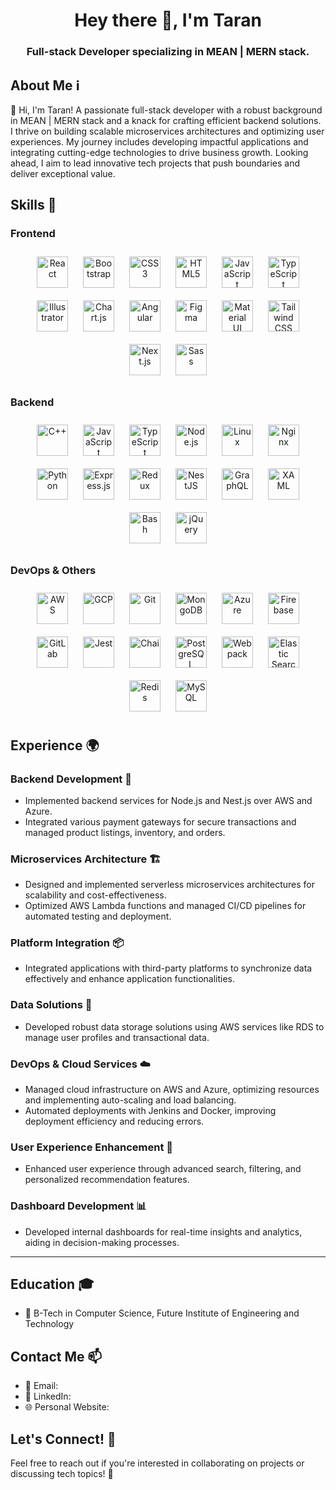 <h1 align="center">Hey there 👋, I'm Taran</h1>

<h3 align="center"> Full-stack Developer specializing in MEAN | MERN stack. </h3>


## About Me ℹ️

👋 Hi, I'm Taran! A passionate full-stack developer with a robust background in MEAN | MERN stack and a knack for crafting efficient backend solutions. I thrive on building scalable microservices architectures and optimizing user experiences. My journey includes developing impactful applications and integrating cutting-edge technologies to drive business growth. Looking ahead, I aim to lead innovative tech projects that push boundaries and deliver exceptional value.

## Skills 🚀

### Frontend  
<div align="center">  
<a href="https://reactjs.org/" target="_blank"><img style="margin: 10px" src="https://img.shields.io/badge/React-61DAFB?logo=react&logoColor=white" alt="React" height="50" /></a>  
<a href="https://getbootstrap.com/" target="_blank"><img style="margin: 10px" src="https://img.shields.io/badge/Bootstrap-563D7C?logo=bootstrap&logoColor=white" alt="Bootstrap" height="50" /></a>  
<a href="https://developer.mozilla.org/en-US/docs/Web/CSS" target="_blank"><img style="margin: 10px" src="https://img.shields.io/badge/CSS3-1572B6?logo=css3&logoColor=white" alt="CSS3" height="50" /></a>  
<a href="https://developer.mozilla.org/en-US/docs/Web/HTML" target="_blank"><img style="margin: 10px" src="https://img.shields.io/badge/HTML5-E34F26?logo=html5&logoColor=white" alt="HTML5" height="50" /></a>  
<a href="https://developer.mozilla.org/en-US/docs/Web/JavaScript" target="_blank"><img style="margin: 10px" src="https://img.shields.io/badge/JavaScript-F7DF1E?logo=javascript&logoColor=black" alt="JavaScript" height="50" /></a>  
<a href="https://www.typescriptlang.org/" target="_blank"><img style="margin: 10px" src="https://img.shields.io/badge/TypeScript-3178C6?logo=typescript&logoColor=white" alt="TypeScript" height="50" /></a>  
<a href="https://www.adobe.com/products/illustrator.html" target="_blank"><img style="margin: 10px" src="https://img.shields.io/badge/Illustrator-FF9A00?logo=adobeillustrator&logoColor=white" alt="Illustrator" height="50" /></a>  
<a href="https://www.chartjs.org/" target="_blank"><img style="margin: 10px" src="https://img.shields.io/badge/Chart.js-FF6384?logo=chartdotjs&logoColor=white" alt="Chart.js" height="50" /></a>  
<a href="https://angular.io/" target="_blank"><img style="margin: 10px" src="https://img.shields.io/badge/Angular-DD0031?logo=angular&logoColor=white" alt="Angular" height="50" /></a>  
<a href="https://www.figma.com/" target="_blank"><img style="margin: 10px" src="https://img.shields.io/badge/Figma-F24E1E?logo=figma&logoColor=white" alt="Figma" height="50" /></a>  
<a href="https://mui.com/" target="_blank"><img style="margin: 10px" src="https://img.shields.io/badge/Material_UI-0081CB?logo=material-ui&logoColor=white" alt="Material UI" height="50" /></a>  
<a href="https://tailwindcss.com/" target="_blank"><img style="margin: 10px" src="https://img.shields.io/badge/Tailwind_CSS-38B2AC?logo=tailwind-css&logoColor=white" alt="Tailwind CSS" height="50" /></a>  
<a href="https://nextjs.org/" target="_blank"><img style="margin: 10px" src="https://img.shields.io/badge/Next.js-000000?logo=next.js&logoColor=white" alt="Next.js" height="50" /></a>  
<a href="https://sass-lang.com/" target="_blank"><img style="margin: 10px" src="https://img.shields.io/badge/Sass-CC6699?logo=sass&logoColor=white" alt="Sass" height="50" /></a>  
</div>

### Backend  
<div align="center">  
<a href="https://isocpp.org/" target="_blank"><img style="margin: 10px" src="https://img.shields.io/badge/C++-00599C?logo=c%2B%2B&logoColor=white" alt="C++" height="50" /></a>  
<a href="https://developer.mozilla.org/en-US/docs/Web/JavaScript" target="_blank"><img style="margin: 10px" src="https://img.shields.io/badge/JavaScript-F7DF1E?logo=javascript&logoColor=black" alt="JavaScript" height="50" /></a>  
<a href="https://www.typescriptlang.org/" target="_blank"><img style="margin: 10px" src="https://img.shields.io/badge/TypeScript-3178C6?logo=typescript&logoColor=white" alt="TypeScript" height="50" /></a>  
<a href="https://nodejs.org/en/" target="_blank"><img style="margin: 10px" src="https://img.shields.io/badge/Node.js-339933?logo=node.js&logoColor=white" alt="Node.js" height="50" /></a>  
<a href="https://www.linux.org/" target="_blank"><img style="margin: 10px" src="https://img.shields.io/badge/Linux-FCC624?logo=linux&logoColor=black" alt="Linux" height="50" /></a>  
<a href="https://www.nginx.com/" target="_blank"><img style="margin: 10px" src="https://img.shields.io/badge/Nginx-009639?logo=nginx&logoColor=white" alt="Nginx" height="50" /></a>  
<a href="https://www.python.org/" target="_blank"><img style="margin: 10px" src="https://img.shields.io/badge/Python-3776AB?logo=python&logoColor=white" alt="Python" height="50" /></a>  
<a href="https://expressjs.com/" target="_blank"><img style="margin: 10px" src="https://img.shields.io/badge/Express.js-000000?logo=express&logoColor=white" alt="Express.js" height="50" /></a>  
<a href="https://redux.js.org/" target="_blank"><img style="margin: 10px" src="https://img.shields.io/badge/Redux-764ABC?logo=redux&logoColor=white" alt="Redux" height="50" /></a>  
<a href="https://nestjs.com/" target="_blank"><img style="margin: 10px" src="https://img.shields.io/badge/NestJS-E0234E?logo=nestjs&logoColor=white" alt="NestJS" height="50" /></a>  
<a href="https://graphql.org/" target="_blank"><img style="margin: 10px" src="https://img.shields.io/badge/GraphQL-E10098?logo=graphql&logoColor=white" alt="GraphQL" height="50" /></a>  
<a href="https://docs.microsoft.com/en-us/dotnet/desktop/wpf/xaml/" target="_blank"><img style="margin: 10px" src="https://img.shields.io/badge/XAML-0C54C2?logo=xaml&logoColor=white" alt="XAML" height="50" /></a>  
<a href="https://www.gnu.org/software/bash/" target="_blank"><img style="margin: 10px" src="https://img.shields.io/badge/Bash-4EAA25?logo=gnu-bash&logoColor=white" alt="Bash" height="50" /></a>  
<a href="https://jquery.com/" target="_blank"><img style="margin: 10px" src="https://img.shields.io/badge/jQuery-0769AD?logo=jquery&logoColor=white" alt="jQuery" height="50" /></a>  
</div>

### DevOps & Others  
<div align="center">  
<a href="https://aws.amazon.com/" target="_blank"><img style="margin: 10px" src="https://img.shields.io/badge/AWS-232F3E?logo=amazon-aws&logoColor=white" alt="AWS" height="50" /></a>  
<a href="https://cloud.google.com/" target="_blank"><img style="margin: 10px" src="https://img.shields.io/badge/GCP-4285F4?logo=google-cloud&logoColor=white" alt="GCP" height="50" /></a>  
<a href="https://git-scm.com/" target="_blank"><img style="margin: 10px" src="https://img.shields.io/badge/Git-F05032?logo=git&logoColor=white" alt="Git" height="50" /></a>  
<a href="https://www.mongodb.com/" target="_blank"><img style="margin: 10px" src="https://img.shields.io/badge/MongoDB-47A248?logo=mongodb&logoColor=white" alt="MongoDB" height="50" /></a>  
<a href="https://azure.microsoft.com/en-in/" target="_blank"><img style="margin: 10px" src="https://img.shields.io/badge/Azure-0089D6?logo=microsoft-azure&logoColor=white" alt="Azure" height="50" /></a>  
<a href="https://firebase.google.com/" target="_blank"><img style="margin: 10px" src="https://img.shields.io/badge/Firebase-FFCA28?logo=firebase&logoColor=black" alt="Firebase" height="50" /></a>  
<a href="https://about.gitlab.com/" target="_blank"><img style="margin: 10px" src="https://img.shields.io/badge/GitLab-FCA121?logo=gitlab&logoColor=white" alt="GitLab" height="50" /></a>  
<a href="https://jestjs.io/" target="_blank"><img style="margin: 10px" src="https://img.shields.io/badge/Jest-C21325?logo=jest&logoColor=white" alt="Jest" height="50" /></a>  
<a href="https://www.chaijs.com/" target="_blank"><img style="margin: 10px" src="https://img.shields.io/badge/Chai-FFA000?logo=chai&logoColor=white" alt="Chai" height="50" /></a>  
<a href="https://www.postgresql.org/" target="_blank"><img style="margin: 10px" src="https://img.shields.io/badge/PostgreSQL-336791?logo=postgresql&logoColor=white" alt="PostgreSQL" height="50" /></a>  
<a href="https://webpack.js.org/" target="_blank"><img style="margin: 10px" src="https://img.shields.io/badge/Webpack-8DD6F9?logo=webpack&logoColor=black" alt="Webpack" height="50" /></a>  
<a href="https://www.elastic.co/" target="_blank"><img style="margin: 10px" src="https://img.shields.io/badge/Elastic_Search-005571?logo=elasticsearch&logoColor=white" alt="Elastic Search" height="50" /></a>  
<a href="https://redis.io/" target="_blank"><img style="margin: 10px" src="https://img.shields.io/badge/Redis-DC382D?logo=redis&logoColor=white" alt="Redis" height="50" /></a>  
<a href="https://www.mysql.com/" target="_blank"><img style="margin: 10px" src="https://img.shields.io/badge/MySQL-4479A1?logo=mysql&logoColor=white" alt="MySQL" height="50" /></a>  
</div>

## Experience 🌍

### Backend Development 🔧

- Implemented backend services for Node.js and Nest.js over AWS and Azure.
- Integrated various payment gateways for secure transactions and managed product listings, inventory, and orders.

### Microservices Architecture 🏗️

- Designed and implemented serverless microservices architectures for scalability and cost-effectiveness.
- Optimized AWS Lambda functions and managed CI/CD pipelines for automated testing and deployment.

### Platform Integration 📦

- Integrated applications with third-party platforms to synchronize data effectively and enhance application functionalities.

### Data Solutions 💾

- Developed robust data storage solutions using AWS services like RDS to manage user profiles and transactional data.

### DevOps & Cloud Services ☁️

- Managed cloud infrastructure on AWS and Azure, optimizing resources and implementing auto-scaling and load balancing.
- Automated deployments with Jenkins and Docker, improving deployment efficiency and reducing errors.

### User Experience Enhancement 🎨

- Enhanced user experience through advanced search, filtering, and personalized recommendation features.

### Dashboard Development 📊

- Developed internal dashboards for real-time insights and analytics, aiding in decision-making processes.

---

## Education 🎓

- 🏫 B-Tech in Computer Science, Future Institute of Engineering and Technology

## Contact Me 📫

- 📧 Email: 
- 🔗 LinkedIn: 
- 🌐 Personal Website: 

## Let's Connect! 🤝

Feel free to reach out if you're interested in collaborating on projects or discussing tech topics! 🚀
